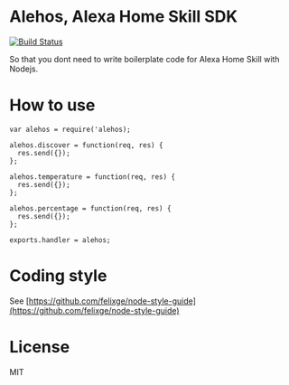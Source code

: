# Alehos, Alexa Home Skill SDK

[![Build Status](https://travis-ci.org/nqd/alehos.svg?branch=master)](https://travis-ci.org/nqd/alehos)

So that you dont need to write boilerplate code for Alexa Home Skill with Nodejs.

# How to use

```
var alehos = require('alehos);

alehos.discover = function(req, res) {
  res.send({});
};

alehos.temperature = function(req, res) {
  res.send({});
};

alehos.percentage = function(req, res) {
  res.send({});
};

exports.handler = alehos;
```

# Coding style
See [https://github.com/felixge/node-style-guide](https://github.com/felixge/node-style-guide)

# License

MIT
